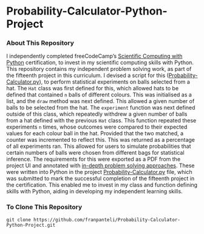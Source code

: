 # Probability-Calculator-Python-Project
### About This Repository
I independently completed freeCodeCamp’s [Scientific Computing with Python](https://www.freecodecamp.org/learn/scientific-computing-with-python/) certification, to invest in my scientific computing skills with Python. This repository contains my independent problem solving work, as part of the fifteenth project in this curriculum. I devised a script for this ([Probability-Calculator.py](https://github.com/franpanteli/Probability-Calculator-Python-Project/blob/main/Probability-Calculator.py)), to perform statistical experiments on balls selected from a hat. The `Hat` class was first defined for this, which allowed hats to be defined that contained `n` balls of different colours. This was initialised as a list, and the `draw` method was next defined. This allowed a given number of balls to be selected from the hat. The `experiment` function was next defined outside of this class, which repeatedly withdrew a given number of balls from a hat defined with the previous `Hat` class. This function repeated these experiments `n` times, whose outcomes were compared to their expected values for each colour ball in the hat. Provided that the two matched, a counter was incremented to reflect this. This was returned as a percentage of all experiments ran. This allowed for users to simulate probabilities that certain numbers of balls were chosen from different bags for statistical inference. The requirements for this were exported as a PDF from the project UI and annotated with [in-depth problem solving approaches](https://github.com/franpanteli/Probability-Calculator-Python-Project/blob/main/Task%20Challenge%20Notes.pdf). These were written into Python in the project [Probability-Calculator.py](https://github.com/franpanteli/Probability-Calculator-Python-Project/blob/main/Probability-Calculator.py) file, which was submitted to mark the successful completion of the fifteenth project in the certification. This enabled me to invest in my class and function defining skills with Python, aiding in developing my independent learning skills.

### To Clone This Repository
```
git clone https://github.com/franpanteli/Probability-Calculator-Python-Project.git
```
